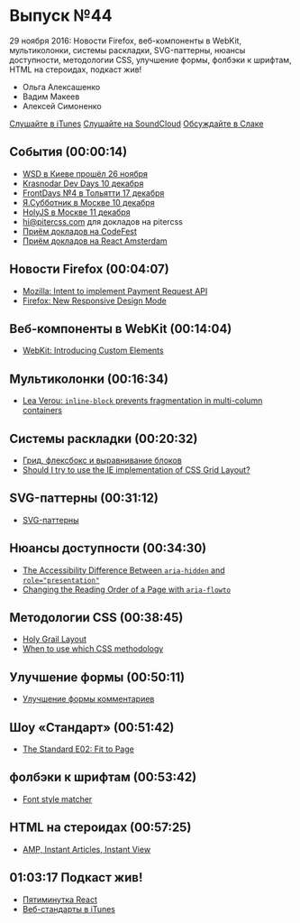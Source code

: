 # Выпуск №44

29 ноября 2016: Новости Firefox, веб-компоненты в WebKit, мультиколонки, системы раскладки, SVG-паттерны, нюансы доступности, методологии CSS, улучшение формы, фолбэки к шрифтам, HTML на стероидах, подкаст жив!

- Ольга Алексашенко
- Вадим Макеев
- Алексей Симоненко

[Слушайте в iTunes](https://itunes.apple.com/ru/podcast/veb-standarty/id1080500016)
[Слушайте на SoundCloud](https://soundcloud.com/web-standards/episode-44)
[Обсуждайте в Слаке](http://slack.web-standards.ru/)

## События (00:00:14)

- [WSD в Киеве прошёл 26 ноября](https://wsd.events/2016/11/26/#schedule)
- [Krasnodar Dev Days 10 декабря](http://landing.krddevdays.ru/)
- [FrontDays №4 в Тольятти 17 декабря](http://frontdays.ru/)
- [Я.Субботник в Москве 10 декабря](https://events.yandex.ru/events/yasubbotnik/10-dec-2016/)
- [HolyJS в Москве 11 декабря](http://holyjs.ru/)
- [hi@pitercss.com](mailto:hi@pitercss.com) для докладов на pitercss
- [Приём докладов на CodeFest](http://2017.codefest.ru/speakers/ru/call-for-papers.html)
- [Приём докладов на React Amsterdam](https://docs.google.com/a/web-standards.ru/forms/d/e/1FAIpQLScp2kKZXRhM_n1-gjDHkwe30Vvtf6AbTT54fZ3au4ACIv8FZw/viewform)

## Новости Firefox (00:04:07)

- [Mozilla: Intent to implement Payment Request API](https://groups.google.com/d/msg/mozilla.dev.platform/n-2o58jcTK8/sFisJf6pCAAJ)
- [Firefox: New Responsive Design Mode](https://hacks.mozilla.org/2016/11/new-responsive-design-mode-rdm-lands-in-firefox-dev-tools/)

## Веб-компоненты в WebKit (00:14:04)

- [WebKit: Introducing Custom Elements](https://webkit.org/blog/7027/introducing-custom-elements/)

## Мультиколонки (00:16:34)

- [Lea Verou: `inline-block` prevents fragmentation in multi-column containers](https://mobile.twitter.com/LeaVerou/status/800163417332023296)

## Системы раскладки (00:20:32)

- [Грид, флексбокс и выравнивание блоков](http://prgssr.ru/development/grid-fleksboks-i-vyravnivanie-blokov-nasha-novaya-sistema-raskladki.html)
- [Should I try to use the IE implementation of CSS Grid Layout?](https://rachelandrew.co.uk/archives/2016/11/26/should-i-try-to-use-the-ie-implementation-of-css-grid-layout/)

## SVG-паттерны (00:31:12)

- [SVG-паттерны](http://css.yoksel.ru/svg-patterns/)

## Нюансы доступности (00:34:30)

- [The Accessibility Difference Between `aria-hidden` and `role="presentation"`](http://csskarma.com/blog/difference-rolepresentation-aria-hiddentrue/)
- [Changing the Reading Order of a Page with `aria-flowto`](http://csskarma.com/blog/changing-reading-order-page-aria-flowto/)

## Методологии CSS (00:38:45)

- [Holy Grail Layout](https://github.com/AleshaOleg/holy-grail-markup)
- [When to use which CSS methodology](http://simurai.com/blog/2016/11/27/css-methodologies)

## Улучшение формы (00:50:11)

- [Улучшение формы комментариев](https://medium.com/p/7b2ad80f0340)

## Шоу «Стандарт» (00:51:42)

- [The Standard E02: Fit to Page](https://www.youtube.com/watch?v=299RZ0d1LQY)

## фолбэки к шрифтам (00:53:42)

- [Font style matcher](https://meowni.ca/font-style-matcher/)

## HTML на стероидах (00:57:25)

- [AMP, Instant Articles, Instant View](http://telegra.ph/AMP-Instant-Articles-Instant-View-whut-11-23)

## 01:03:17 Подкаст жив!

- [Пятиминутка React](http://5minreact.ru/)
- [Веб-стандарты в iTunes](https://itunes.apple.com/ru/podcast/veb-standarty/id1080500016)

